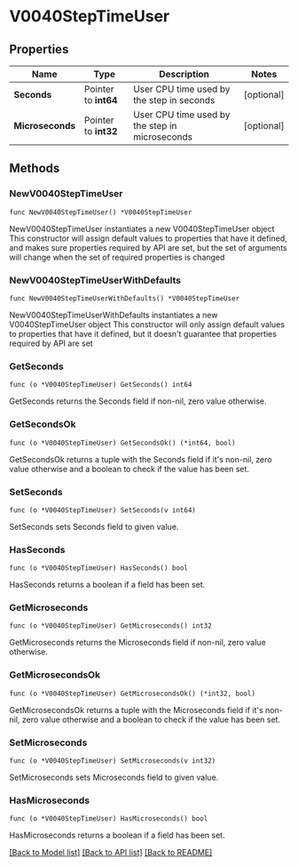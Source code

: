 # V0040StepTimeUser

## Properties

Name | Type | Description | Notes
------------ | ------------- | ------------- | -------------
**Seconds** | Pointer to **int64** | User CPU time used by the step in seconds | [optional] 
**Microseconds** | Pointer to **int32** | User CPU time used by the step in microseconds | [optional] 

## Methods

### NewV0040StepTimeUser

`func NewV0040StepTimeUser() *V0040StepTimeUser`

NewV0040StepTimeUser instantiates a new V0040StepTimeUser object
This constructor will assign default values to properties that have it defined,
and makes sure properties required by API are set, but the set of arguments
will change when the set of required properties is changed

### NewV0040StepTimeUserWithDefaults

`func NewV0040StepTimeUserWithDefaults() *V0040StepTimeUser`

NewV0040StepTimeUserWithDefaults instantiates a new V0040StepTimeUser object
This constructor will only assign default values to properties that have it defined,
but it doesn't guarantee that properties required by API are set

### GetSeconds

`func (o *V0040StepTimeUser) GetSeconds() int64`

GetSeconds returns the Seconds field if non-nil, zero value otherwise.

### GetSecondsOk

`func (o *V0040StepTimeUser) GetSecondsOk() (*int64, bool)`

GetSecondsOk returns a tuple with the Seconds field if it's non-nil, zero value otherwise
and a boolean to check if the value has been set.

### SetSeconds

`func (o *V0040StepTimeUser) SetSeconds(v int64)`

SetSeconds sets Seconds field to given value.

### HasSeconds

`func (o *V0040StepTimeUser) HasSeconds() bool`

HasSeconds returns a boolean if a field has been set.

### GetMicroseconds

`func (o *V0040StepTimeUser) GetMicroseconds() int32`

GetMicroseconds returns the Microseconds field if non-nil, zero value otherwise.

### GetMicrosecondsOk

`func (o *V0040StepTimeUser) GetMicrosecondsOk() (*int32, bool)`

GetMicrosecondsOk returns a tuple with the Microseconds field if it's non-nil, zero value otherwise
and a boolean to check if the value has been set.

### SetMicroseconds

`func (o *V0040StepTimeUser) SetMicroseconds(v int32)`

SetMicroseconds sets Microseconds field to given value.

### HasMicroseconds

`func (o *V0040StepTimeUser) HasMicroseconds() bool`

HasMicroseconds returns a boolean if a field has been set.


[[Back to Model list]](../README.md#documentation-for-models) [[Back to API list]](../README.md#documentation-for-api-endpoints) [[Back to README]](../README.md)



